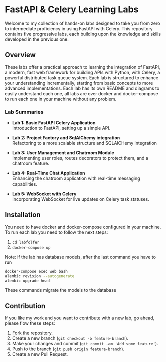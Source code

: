 

# FastAPI & Celery Learning Labs

Welcome to my collection of hands-on labs designed to take you from zero to intermediate proficiency in using FastAPI with Celery. This repository contains five progressive labs, each building upon the knowledge and skills developed in the previous one. 

## Overview

These labs offer a practical approach to learning the integration of FastAPI, a modern, fast web framework for building APIs with Python, with Celery, a powerful distributed task queue system. Each lab is structured to enhance your understanding incrementally, starting from basic concepts to more advanced implementations. Each lab has its own README and diagrams to easily understand each one, all labs are over docker and docker-compose to run each one in your machine without any problem.

### Lab Summaries

- **Lab 1: Basic FastAPI Celery Application**  
  Introduction to FastAPI, setting up a simple API.

- **Lab 2: Project Factory and SqlAlChemy integration**  
  Refactoring to a more scalable structure and SQLAlCHemy integration

- **Lab 3:  User Management and Chatroom Module**  
  Implementing user roles, routes decorators to protect them, and a chatroom feature.

- **Lab 4: Real-Time Chat Application**  
  Enhancing the chatroom application with real-time messaging capabilities.

- **Lab 5: WebSocket with Celery**  
  Incorporating WebSocket for live updates on Celery task statuses.

## Installation

You need to have docker and docker-compose configured in your machine. To run each lab you need to follow the next steps:

1. `cd labfolfer`
2. `docker-compose up`

Note: if the lab has database models, after the last command you have to run

```bash
docker-compose exec web bash
alembic revision --autogenerate
alembic upgrade head
```

These commands migrate the models to the database 


## Contribution

If you like my work and you want to contribute with a new lab, go ahead, please flow these steps:

1. Fork the repository.
2. Create a new branch (`git checkout -b feature-branch`).
3. Make your changes and commit (`git commit -am 'Add some feature'`).
4. Push to the branch (`git push origin feature-branch`).
5. Create a new Pull Request.




